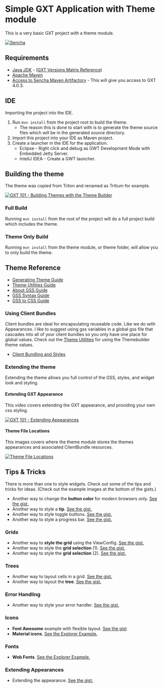 # Simple GXT Application with Theme module
This is a very basic GXT project with a theme module.   

[![Sencha](http://cdn.sencha.com/img/gwt-eclipse-plugin-banner.png)](https://www.sencha.com/products/gxt/)

## Requirements

* [Java JDK](https://docs.sencha.com/gxt/4.x/guides/getting_started/Versions.html) - ([GXT Versions Matrix Reference](https://docs.sencha.com/gxt/4.x/guides/getting_started/Versions.html))
* [Apache Maven](https://maven.apache.org/install.html)
* [Access to Sencha Maven Artifactory](http://docs.sencha.com/gxt/4.x/guides/getting_started/maven/Maven.html) - This will give you access to GXT 4.0.3.

## IDE
Importing the project into the IDE. 

1. Run `mvn install` from the project root to build the theme. 
    * The reason this is done to start with is to generate the theme source files which will be in the generated source directory.
2. Import this project into your IDE as Maven project.
3. Create a launcher in the IDE for the application.
    * Eclipse - Right click and debug as GWT Development Mode with Embedded Jetty Server.
    * IntellJ IDEA - Create a GWT launcher.

## Building the theme
The theme was copied from Triton and renamed as Tritium for example. 

[![GXT 101 - Building Themes with the Theme Builder](https://img.youtube.com/vi/7-fE_96cOGg/0.jpg)](https://www.youtube.com/watch?v=7-fE_96cOGg)

### Full Build
Running `mvn install` from the root of the project will do a full project build which includes the theme. 

### Theme Only Build
Running `mvn install` from the theme module, or theme folder, will allow you to only build the theme. 

## Theme Reference

* [Generating Theme Guide](https://docs.sencha.com/gxt/4.x/guides/ui/theme/GeneratingThemes.html)
* [Theme Utilities Guide](https://docs.sencha.com/gxt/4.x/guides/ui/theme/Utilities.html)
* [About GSS Guide](https://docs.sencha.com/gxt/4.x/guides/ui/style/gss/GSS.html)
* [GSS Syntax Guide](https://docs.sencha.com/gxt/4.x/guides/ui/style/gss/GSSSyntax.html)
* [GSS to CSS Guide](https://docs.sencha.com/gxt/4.x/guides/ui/style/gss/CssToGss.html)

### Using Client Bundles
Client bundles are ideal for encapsulating reuseable code. Like we do with Appearances. 
I like to suggest using gss variables in a global gss file that cascades into all of your client bundles so you only have one place for global values. Check out the [Theme Utilities](https://docs.sencha.com/gxt/4.x/guides/ui/theme/Utilities.html) for using the Themebuilder theme values. 

* [Client Bundling and Styles](https://docs.sencha.com/gxt/4.x/guides/ui/style/ClientBundleStyleAndImages.html)

### Extending the theme
Extending the theme allows you full control of the GSS, styles, and widget look and styling. 

#### Extending GXT Appearance
This video covers extending the GXT appearance, and providing your own css styling.

[![GXT 101 - Extending Appearances](https://img.youtube.com/vi/MQEmQ1McCZk/0.jpg)](https://www.youtube.com/watch?v=MQEmQ1McCZk)

#### Theme File Locations
This images covers where the theme module stores the themes appearances and associated ClientBundle resources. 

[![Theme File Locations](https://github.com/sencha/gxt-demo-projects/blob/master/Theme_Files.png)](https://github.com/sencha/gxt-demo-projects/blob/master/Theme_Files.png)


## Tips & Tricks
There is more than one to style widgets. Check out some of the tips and tricks for ideas. 
(Check out the example images at the bottom of the gists.)

- Another way to change the **button color** for modern browsers only. [See the gist.](https://gist.github.com/branflake2267/cb0d0046f26e8c4776a170b4818fa3be)
- Another way to style a **tip**. [See the gist.](https://gist.github.com/branflake2267/c7bc3c475060a45e5bea56954c2fe738)
- Another way to style toggle buttons. [See the gist.](https://gist.github.com/branflake2267/89e1e1552371879539e30b1254bd65d8)
- Another way to style a progress bar. [See the gist.](https://gist.github.com/branflake2267/52a972d87056aa486ba9)

### Grids

- Another way to **style the grid** using the ViewConfig. [See the gist.](https://gist.github.com/branflake2267/c1bf2512a8fd579978861b7c703260b5)
- Another way to style the **grid selection** (1). [See the gist.](https://gist.github.com/branflake2267/e57c2a96bb854d8a3fe42bcfe5b80b5f)
- Another way to style the **grid selection** (2). [See the gist.](https://gist.github.com/branflake2267/c16f6b9029347b3e70d89912aed8cc9d)

### Trees

- Another way to layout cells in a grid. [See the gist.](https://gist.github.com/branflake2267/774570b920d13e4b112b1cb49a6ce68c)
- Another way to layout the **tree**. [See the gist.](https://gist.github.com/branflake2267/df29948ae4e5de7b4cc0e289f0c96b88)

### Error Handling

- Another way to style your error handler. [See the gist.](https://gist.github.com/branflake2267/a51295fe09f6f8696476c3c383ac0731)

### Icons
- **Font Awesome** example with flexible layout. [See the gist](https://gist.github.com/branflake2267/34eff42cd92d71fe02bc6a27d7856a81)
- **Material icons**. [See the Explorer Example.](http://examples.sencha.com/gxt/4.0.3/#ExamplePlace:html_materialicons)

### Fonts
- **Web Fonts**. [See the Explorer Example.](http://examples.sencha.com/gxt/4.0.3/#ExamplePlace:html_webfont)

### Extending Appearances
- Extending the appearance. [See the gist.](https://gist.github.com/branflake2267/201e80954f1ea3158559dc099ec9a0c8)

